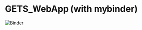 # GETS_WebApp (with mybinder)
[![Binder](https://mybinder.org/badge_logo.svg)](https://mybinder.org/v2/gh/zoccoler/GETS_App_binder/HEAD)


